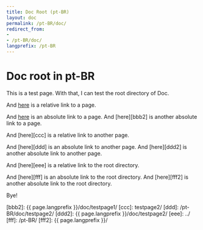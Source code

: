 ```yaml
---
title: Doc Root (pt-BR)
layout: doc
permalink: /pt-BR/doc/
redirect_from:
- 
- /pt-BR/doc/
langprefix: /pt-BR
---
```


Doc root in pt-BR
=================

This is a test page.
With that, I can test the root directory of Doc.

And [here][aaa] is a relative link to a page.

And [here][bbb] is an absolute link to a page.
And [here][bbb2] is another absolute link to a page.

And [here][ccc] is a relative link to another page.

And [here][ddd] is an absolute link to another page.
And [here][ddd2] is another absolute link to another page.

And [here][eee] is a relative link to the root directory.

And [here][fff] is an absolute link to the root directory.
And [here][fff2] is another absolute link to the root directory.

Bye!

[aaa]: testpage1/
[bbb]: /pt-BR/doc/testpage1/
[bbb2]: {{ page.langprefix }}/doc/testpage1/
[ccc]: testpage2/
[ddd]: /pt-BR/doc/testpage2/
[ddd2]: {{ page.langprefix }}/doc/testpage2/
[eee]: ../
[fff]: /pt-BR/
[fff2]: {{ page.langprefix }}/
